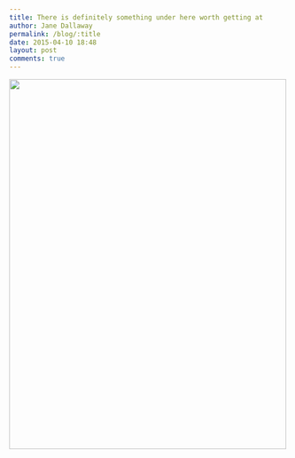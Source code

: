 ```yaml
---
title: There is definitely something under here worth getting at
author: Jane Dallaway
permalink: /blog/:title
date: 2015-04-10 18:48
layout: post
comments: true
---
```


<div><a href="http://static.skitters.dallaway.com/tp_IMG_0233.JPG"><img src="http://static.skitters.dallaway.com/tp_thumb_IMG_0233.JPG" width="500" height="667"/></a></div>


  




      

